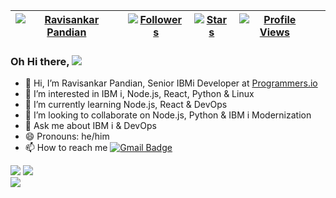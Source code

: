 | [![Ravisankar Pandian](https://img.shields.io/badge/Ravisankar-Pandian-yellowgreen)](#) | [![Followers](https://img.shields.io/github/followers/ravisankar-PIO)](#) | [![Stars](https://img.shields.io/github/stars/ravisankar-PIO?label=Profile%20Stars&logo=Profile%20stars&logoColor=b)](#) | [![Profile Views](https://komarev.com/ghpvc/?username=ravisankar-PIO&color=green)](#)| |
--| --| --| --| --|

### Oh Hi there, ![](https://user-images.githubusercontent.com/18350557/176309783-0785949b-9127-417c-8b55-ab5a4333674e.gif) 

- 👋 Hi, I’m Ravisankar Pandian, Senior IBMi Developer at [Programmers.io](https://github.com/Programmersio-IBMi)
- 👀 I’m interested in IBM i, Node.js, React, Python & Linux
- 🌱 I’m currently learning Node.js, React & DevOps
- 💞️ I’m looking to collaborate on Node.js, Python & IBM i Modernization
- 💬 Ask me about IBM i & DevOps
- 😄 Pronouns: he/him
- 📫 How to reach me 
  [![Gmail Badge](https://img.shields.io/badge/Gmail-D14836?style=for-the-badge&logo=gmail&logoColor=white)](mailto:ravisankar.pandian@programmers.io)


![](https://github-readme-stats.vercel.app/api?username=ravisankar-PIO&theme=light&hide_border=false&include_all_commits=true&count_private=true&show_icons=true)
![](https://github-readme-streak-stats.herokuapp.com/?user=ravisankar-PIO&theme=light&hide_border=false)<br/>
![](https://github-readme-stats.vercel.app/api/top-langs/?username=ravisankar-PIO&theme=light&hide_border=false&include_all_commits=true&count_private=true&layout=compact&hide=php)
